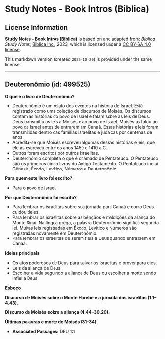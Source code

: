 # Study Notes - Book Intros (Biblica)

## License Information

**Study Notes - Book Intros (Biblica)** is based on and adapted from: _Biblica Study Notes_, [Biblica Inc.](https://www.biblica.com/), 2023, which is licensed under a [CC BY-SA 4.0 license](https://creativecommons.org/licenses/by-sa/4.0/legalcode.en).

This markdown version (created `2025-10-20`) is provided under the same license.



--------------------------------

## Deuteronômio (id: 499525)

**O que é o livro de Deuteronômio?**

* Deuteronômio é um relato dos eventos na história de Israel. Está registrado como uma coleção de discursos de Moisés. Os discursos contam as histórias do povo de Israel e falam sobre as leis de Deus. Deus transmitiu as leis a Moisés e ao povo de Israel. Moisés as falou ao povo de Israel antes de entrarem em Canaã. Essas histórias e leis foram transmitidas dentro das famílias israelitas e judaicas por centenas de anos.
* Acredita\-se que Moisés escreveu algumas dessas histórias e leis, que ele as escreveu entre os anos 1450 e 1410 a.C.
* Outros foram escritos por outros israelitas.
* Deuteronômio completa o que é chamado de Pentateuco. O Pentateuco são os primeiros cinco livros do Antigo Testamento. O Pentateuco inclui Gênesis, Êxodo, Levítico, Números e Deuteronômio.

**Para quem este livro foi escrito?**

* Para o povo de Israel.

**Por que Deuteronômio foi escrito?**

* Para lembrar os israelitas sobre sua jornada para Canaã e como Deus cuidou deles.
* Para lembrar os israelitas sobre as bênçãos e maldições da aliança do Monte Sinai. Na língua grega, a palavra Deuteronômio significa segunda lei. Muitas leis registradas em Êxodo, Levítico e Números são registradas novamente em Deuteronômio.
* Para lembrar os israelitas de serem fiéis a Deus quando entrassem em Canaã.

**Ideias principais**

* Os atos poderosos de Deus para salvar os israelitas e prover para eles.
* Leis da aliança de Deus.
* Escolher a vida seguindo a aliança de Deus ou escolher a morte sendo infiel a Deus.

**Esboço**

**Discurso de Moisés sobre o Monte Horebe e a jornada dos israelitas (1\.1–4\.43\).**

**Discurso de Moisés** **sobre a aliança (4\.44–30\.20\).**

**Últimas palavras e morte de Moisés (31–34\).**

* **Associated Passages:** DEU 1:1

